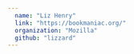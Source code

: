 ```yaml
---
  name: "Liz Henry"
  link: "https://bookmaniac.org/"
  organization: "Mozilla"
  github: "lizzard"
---
```

